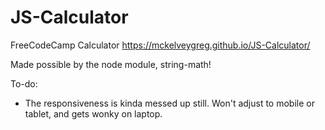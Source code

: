 # JS-Calculator
FreeCodeCamp Calculator
https://mckelveygreg.github.io/JS-Calculator/

Made possible by the node module, string-math!

To-do:
- The responsiveness is kinda messed up still. Won't adjust to mobile or tablet, and gets wonky on laptop. 
